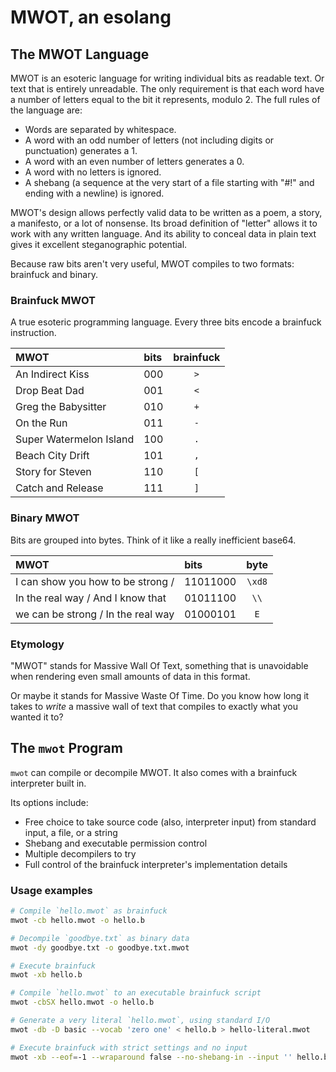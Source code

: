 # MWOT, an esolang


## The MWOT Language

MWOT is an esoteric language for writing individual bits as readable
text.
Or text that is entirely unreadable.
The only requirement is that each word have a number of letters equal to
the bit it represents, modulo 2.
The full rules of the language are:

- Words are separated by whitespace.
- A word with an odd number of letters (not including digits or
  punctuation) generates a 1.
- A word with an even number of letters generates a 0.
- A word with no letters is ignored.
- A shebang (a sequence at the very start of a file starting with "#!"
  and ending with a newline) is ignored.

MWOT's design allows perfectly valid data to be written as a poem, a
story, a manifesto, or a lot of nonsense.
Its broad definition of "letter" allows it to work with any written
language.
And its ability to conceal data in plain text gives it excellent
steganographic potential.

Because raw bits aren't very useful, MWOT compiles to two formats:
brainfuck and binary.

### Brainfuck MWOT

A true esoteric programming language.
Every three bits encode a brainfuck instruction.

| MWOT                    | bits | brainfuck |
| :---------------------- | :--- | :-------: |
| An Indirect Kiss        | 000  |    `>`    |
| Drop Beat Dad           | 001  |    `<`    |
| Greg the Babysitter     | 010  |    `+`    |
| On the Run              | 011  |    `-`    |
| Super Watermelon Island | 100  |    `.`    |
| Beach City Drift        | 101  |    `,`    |
| Story for Steven        | 110  |    `[`    |
| Catch and Release       | 111  |    `]`    |

### Binary MWOT

Bits are grouped into bytes.
Think of it like a really inefficient base64.

| MWOT                               | bits     | byte   |
| :--------------------------------- | :------- | :----: |
| I can show you how to be strong /  | 11011000 | `\xd8` |
| In the real way / And I know that  | 01011100 |  `\\`  |
| we can be strong / In the real way | 01000101 |  `E`   |

### Etymology

"MWOT" stands for Massive Wall Of Text, something that is unavoidable
when rendering even small amounts of data in this format.

Or maybe it stands for Massive Waste Of Time.
Do you know how long it takes to *write* a massive wall of text that
compiles to exactly what you wanted it to?


## The `mwot` Program

`mwot` can compile or decompile MWOT.
It also comes with a brainfuck interpreter built in.

Its options include:

- Free choice to take source code (also, interpreter input) from
  standard input, a file, or a string
- Shebang and executable permission control
- Multiple decompilers to try
- Full control of the brainfuck interpreter's implementation details

### Usage examples

```sh
# Compile `hello.mwot` as brainfuck
mwot -cb hello.mwot -o hello.b

# Decompile `goodbye.txt` as binary data
mwot -dy goodbye.txt -o goodbye.txt.mwot

# Execute brainfuck
mwot -xb hello.b

# Compile `hello.mwot` to an executable brainfuck script
mwot -cbSX hello.mwot -o hello.b

# Generate a very literal `hello.mwot`, using standard I/O
mwot -db -D basic --vocab 'zero one' < hello.b > hello-literal.mwot

# Execute brainfuck with strict settings and no input
mwot -xb --eof=-1 --wraparound false --no-shebang-in --input '' hello.b
```
